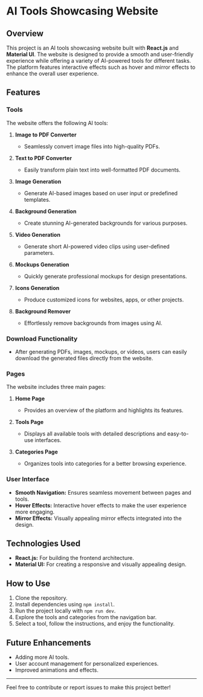 # **AI Tools Showcasing Website**

## Overview

This project is an AI tools showcasing website built with **React.js** and **Material UI**. The website is designed to provide a smooth and user-friendly experience while offering a variety of AI-powered tools for different tasks. The platform features interactive effects such as hover and mirror effects to enhance the overall user experience.

## Features

### Tools

The website offers the following AI tools:

1. **Image to PDF Converter**

   - Seamlessly convert image files into high-quality PDFs.

2. **Text to PDF Converter**

   - Easily transform plain text into well-formatted PDF documents.

3. **Image Generation**

   - Generate AI-based images based on user input or predefined templates.

4. **Background Generation**

   - Create stunning AI-generated backgrounds for various purposes.

5. **Video Generation**

   - Generate short AI-powered video clips using user-defined parameters.

6. **Mockups Generation**

   - Quickly generate professional mockups for design presentations.

7. **Icons Generation**

   - Produce customized icons for websites, apps, or other projects.

8. **Background Remover**

   - Effortlessly remove backgrounds from images using AI.

### Download Functionality

- After generating PDFs, images, mockups, or videos, users can easily download the generated files directly from the website.

### Pages

The website includes three main pages:

1. **Home Page**

   - Provides an overview of the platform and highlights its features.

2. **Tools Page**

   - Displays all available tools with detailed descriptions and easy-to-use interfaces.

3. **Categories Page**

   - Organizes tools into categories for a better browsing experience.

### User Interface

- **Smooth Navigation:** Ensures seamless movement between pages and tools.
- **Hover Effects:** Interactive hover effects to make the user experience more engaging.
- **Mirror Effects:** Visually appealing mirror effects integrated into the design.

## Technologies Used

- **React.js:** For building the frontend architecture.
- **Material UI:** For creating a responsive and visually appealing design.

## How to Use

1. Clone the repository.
2. Install dependencies using `npm install`.
3. Run the project locally with `npm run dev`.
4. Explore the tools and categories from the navigation bar.
5. Select a tool, follow the instructions, and enjoy the functionality.

## Future Enhancements

- Adding more AI tools.
- User account management for personalized experiences.
- Improved animations and effects.

---

Feel free to contribute or report issues to make this project better!

